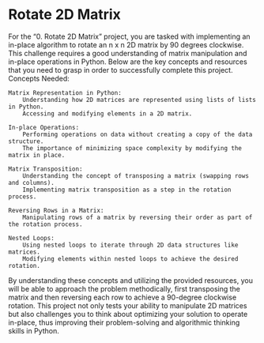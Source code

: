 # Rotate 2D Matrix

For the “0. Rotate 2D Matrix” project, you are tasked with implementing an in-place algorithm to rotate an n x n 2D matrix by 90 degrees clockwise. This challenge requires a good understanding of matrix manipulation and in-place operations in Python. Below are the key concepts and resources that you need to grasp in order to successfully complete this project.
Concepts Needed:

    Matrix Representation in Python:
        Understanding how 2D matrices are represented using lists of lists in Python.
        Accessing and modifying elements in a 2D matrix.

    In-place Operations:
        Performing operations on data without creating a copy of the data structure.
        The importance of minimizing space complexity by modifying the matrix in place.

    Matrix Transposition:
        Understanding the concept of transposing a matrix (swapping rows and columns).
        Implementing matrix transposition as a step in the rotation process.

    Reversing Rows in a Matrix:
        Manipulating rows of a matrix by reversing their order as part of the rotation process.

    Nested Loops:
        Using nested loops to iterate through 2D data structures like matrices.
        Modifying elements within nested loops to achieve the desired rotation.

By understanding these concepts and utilizing the provided resources, you will be able to approach the problem methodically, first transposing the matrix and then reversing each row to achieve a 90-degree clockwise rotation. This project not only tests your ability to manipulate 2D matrices but also challenges you to think about optimizing your solution to operate in-place, thus improving their problem-solving and algorithmic thinking skills in Python.
